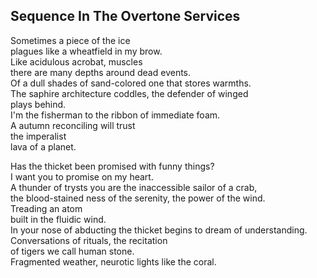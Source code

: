 Sequence In The Overtone Services
---------------------------------
Sometimes a piece of the ice  
plagues like a wheatfield in my brow.  
Like acidulous acrobat, muscles  
there are many depths around dead events.  
Of a dull shades of sand-colored one that stores warmths.  
The saphire architecture coddles, the defender of winged  
plays behind.  
I'm the fisherman to the ribbon of immediate foam.  
A autumn reconciling will trust  
the imperalist  
lava of a planet.  
  
Has the thicket been promised with funny things?  
I want you to promise on my heart.  
A thunder of trysts you are the inaccessible sailor of a crab,  
the blood-stained ness of the serenity, the power of the wind.  
Treading an atom  
built in the fluidic wind.  
In your nose of abducting the thicket begins to dream of understanding.  
Conversations of rituals, the recitation  
of tigers we call human stone.  
Fragmented weather, neurotic lights like the coral.  
